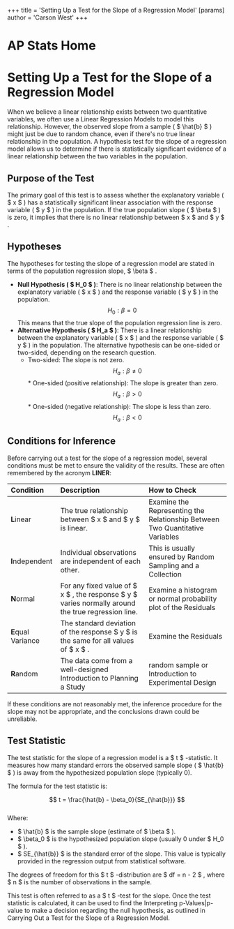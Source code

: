 +++
 title = 'Setting Up a Test for the Slope of a Regression Model'
[params]
	author = 'Carson West'
+++
# AP Stats Home
# Setting Up a Test for the Slope of a Regression Model

When we believe a linear relationship exists between two quantitative variables, we often use a Linear Regression Models to model this relationship. However, the observed slope from a sample ( $ \hat{b} $ ) might just be due to random chance, even if there's no true linear relationship in the population. A hypothesis test for the slope of a regression model allows us to determine if there is statistically significant evidence of a linear relationship between the two variables in the population.

## Purpose of the Test

The primary goal of this test is to assess whether the explanatory variable ( $ x $ ) has a statistically significant linear association with the response variable ( $ y $ ) in the population. If the true population slope ( $ \beta $ ) is zero, it implies that there is no linear relationship between  $ x $  and  $ y $ .

## Hypotheses

The hypotheses for testing the slope of a regression model are stated in terms of the population regression slope,  $ \beta $ .

*   **Null Hypothesis ( $ H_0 $ )**: There is no linear relationship between the explanatory variable ( $ x $ ) and the response variable ( $ y $ ) in the population.
     $$ H_0: \beta = 0 $$      This means that the true slope of the population regression line is zero.
*   **Alternative Hypothesis ( $ H_a $ )**: There is a linear relationship between the explanatory variable ( $ x $ ) and the response variable ( $ y $ ) in the population. The alternative hypothesis can be one-sided or two-sided, depending on the research question.
    *   Two-sided: The slope is not zero.
         $$ H_a: \beta \neq 0 $$      *   One-sided (positive relationship): The slope is greater than zero.
         $$ H_a: \beta > 0 $$      *   One-sided (negative relationship): The slope is less than zero.
         $$ H_a: \beta < 0 $$  
## Conditions for Inference

Before carrying out a test for the slope of a regression model, several conditions must be met to ensure the validity of the results. These are often remembered by the acronym **LINER**:

| Condition | Description | How to Check |
| :-------- | :---------- | :----------- |
| **L**inear | The true relationship between  $ x $  and  $ y $  is linear. | Examine the Representing the Relationship Between Two Quantitative Variables|scatterplot of the data for linearity. A Residuals|residual plot should show no obvious pattern. |
| **I**ndependent | Individual observations are independent of each other. | This is usually ensured by Random Sampling and a Collection|random sampling or Introduction to Experimental Design|random assignment. If sampling without replacement, check the  $ 10\% $  condition: sample size  $ n \le 0.10 \times $  population size. |
| **N**ormal | For any fixed value of  $ x $ , the response  $ y $  varies normally around the true regression line. | Examine a histogram or normal probability plot of the Residuals|residuals. It should appear approximately normal. Large sample sizes can sometimes mitigate minor departures due to the The Central Limit Theorem|Central Limit Theorem. |
| **E**qual Variance | The standard deviation of the response  $ y $  is the same for all values of  $ x $ . | Examine the Residuals|residual plot. The spread of the residuals should be roughly constant across all predicted values ( $ \hat{y} $ ) or values of  $ x $ . |
| **R**andom | The data come from a well-designed Introduction to Planning a Study|random sample or Introduction to Experimental Design|randomized experiment. | State how the data were collected and confirm it was random. |

If these conditions are not reasonably met, the inference procedure for the slope may not be appropriate, and the conclusions drawn could be unreliable.

## Test Statistic

The test statistic for the slope of a regression model is a  $ t $ -statistic. It measures how many standard errors the observed sample slope ( $ \hat{b} $ ) is away from the hypothesized population slope (typically 0).

The formula for the test statistic is:

 $$ t = \frac{\hat{b} - \beta_0}{SE_{\hat{b}}} $$  
Where:
*    $ \hat{b} $  is the sample slope (estimate of  $ \beta $ ).
*    $ \beta_0 $  is the hypothesized population slope (usually 0 under  $ H_0 $ ).
*    $ SE_{\hat{b}} $  is the standard error of the slope. This value is typically provided in the regression output from statistical software.

The degrees of freedom for this  $ t $ -distribution are  $ df = n - 2 $ , where  $ n $  is the number of observations in the sample.

This test is often referred to as a  $ t $ -test for the slope. Once the test statistic is calculated, it can be used to find the Interpreting p-Values|p-value to make a decision regarding the null hypothesis, as outlined in Carrying Out a Test for the Slope of a Regression Model.